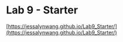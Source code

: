 # Lab 9 - Starter
[https://jessalynwang.github.io/Lab9_Starter/](https://jessalynwang.github.io/Lab9_Starter/)